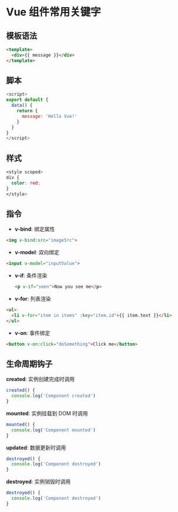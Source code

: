 # Vue 组件常用关键字



## 模板语法

```html
<template>
  <div>{{ message }}</div>
</template>
```

## 脚本

```javascript
<script>
export default {
  data() {
    return {
      message: 'Hello Vue!'
    }
  }
}
</script>
```

## 样式

```css
<style scoped>
div {
  color: red;
}
</style>

```

## **指令**

- **v-bind**: 绑定属性

```html
<img v-bind:src="imageSrc">
```

- **v-model**: 双向绑定

```html
<input v-model="inputValue">
```

- **v-if**: 条件渲染

  ```html
  <p v-if="seen">Now you see me</p>
  ```

- **v-for**: 列表渲染

```html
<ul>
  <li v-for="item in items" :key="item.id">{{ item.text }}</li>
</ul>
```

- **v-on**: 事件绑定

```html
<button v-on:click="doSomething">Click me</button>
```

## 生命周期钩子

**created**: 实例创建完成时调用

```javascript
created() {
  console.log('Component created')
}
```



**mounted**: 实例挂载到 DOM 时调用

```javascript
mounted() {
  console.log('Component mounted')
}
```

**updated**: 数据更新时调用

```javascript
destroyed() {
  console.log('Component destroyed')
}
```

**destroyed**: 实例销毁时调用

```javascript
destroyed() {
  console.log('Component destroyed')
}
```



